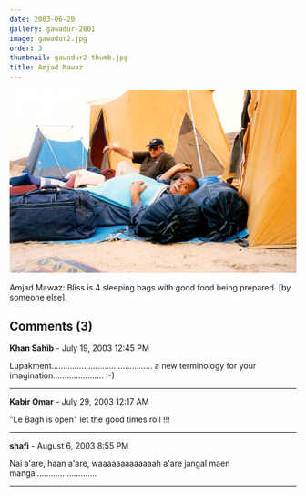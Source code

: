 ```yaml
---
date: 2003-06-20
gallery: gawadur-2001
image: gawadur2.jpg
order: 3
thumbnail: gawadur2-thumb.jpg
title: Amjad Mawaz
---
```


![Amjad Mawaz](./gawadur2.jpg)

Amjad Mawaz: Bliss is 4 sleeping bags with good food being prepared. [by someone else].

<div id="comments">

## Comments (3)

**Khan Sahib** - July 19, 2003 12:45 PM

Lupakment............................................
a new terminology for your imagination...................... :-)

---

**Kabir Omar** - July 29, 2003 12:17 AM

"Le Bagh is open" let the good times roll !!!

---

**shafi** - August  6, 2003  8:55 PM

Nai a'are, haan a'are, waaaaaaaaaaaaah a'are jangal maen mangal..........................

---

</div>